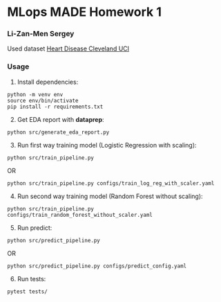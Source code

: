 # MLops MADE Homework 1 
### Li-Zan-Men Sergey

Used dataset [Heart Disease Cleveland UCI](https://www.kaggle.com/datasets/cherngs/heart-disease-cleveland-uci)

### Usage
1. Install dependencies:
```
python -m venv env
source env/bin/activate
pip install -r requirements.txt
```
2. Get EDA report with **dataprep**:
```
python src/generate_eda_report.py
```
3. Run first way training model (Logistic Regression with scaling):
```
python src/train_pipeline.py
```
OR
```
python src/train_pipeline.py configs/train_log_reg_with_scaler.yaml
```
4. Run second way training model (Random Forest without scaling):
```
python src/train_pipeline.py configs/train_random_forest_without_scaler.yaml
```
5. Run predict:
```
python src/predict_pipeline.py
```
OR
```
python src/predict_pipeline.py configs/predict_config.yaml
```
6. Run tests:
```
pytest tests/
```
